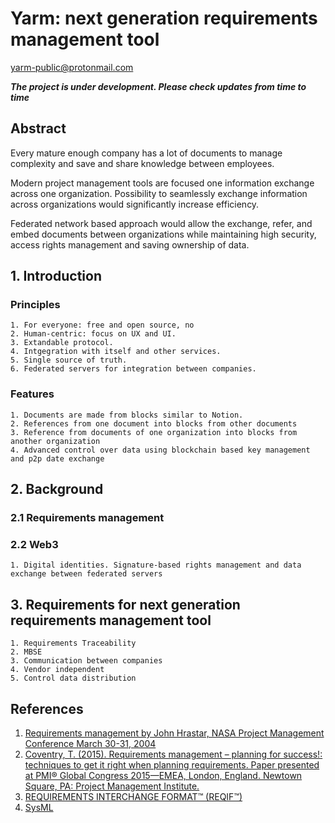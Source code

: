 # Yarm: next generation requirements management tool
[yarm-public@protonmail.com](mailto:yarm-public@protonmail.com)

***The project is under development. Please check updates from time to time***

## Abstract

Every mature enough company has a lot of documents to manage complexity and save and share knowledge between employees.

Modern project management tools are focused one information exchange across one organization. Possibility to seamlessly exchange information across organizations would significantly increase efficiency. 

Federated network based approach would allow  the exchange, refer, and embed documents between organizations while maintaining high security, access rights management and saving ownership of data.


## 1. Introduction

### Principles
    1. For everyone: free and open source, no 
    2. Human-centric: focus on UX and UI.
    3. Extandable protocol.
    4. Intgegration with itself and other services.
    5. Single source of truth.
    6. Federated servers for integration between companies.

### Features
    1. Documents are made from blocks similar to Notion.
    2. References from one document into blocks from other documents
    3. Reference from documents of one organization into blocks from another organization
    4. Advanced control over data using blockchain based key management and p2p date exchange

## 2. Background
### 2.1 Requirements management
### 2.2 Web3
    1. Digital identities. Signature-based rights management and data exchange between federated servers

## 3. Requirements for next generation requirements management tool
    1. Requirements Traceability
    2. MBSE
    3. Communication between companies
    4. Vendor independent
    5. Control data distribution



## References

1. [Requirements management by John Hrastar, NASA Project Management Conference March 30-31, 2004](https://www.nasa.gov/pdf/293233main_62651main_1_pmchallenge_hraster.pdf)
2. [Coventry, T. (2015). Requirements management – planning for success!: techniques to get it right when planning requirements. Paper presented at PMI® Global Congress 2015—EMEA, London, England. Newtown Square, PA: Project Management Institute.](https://www.pmi.org/learning/library/requirements-management-planning-for-success-9669)
3. [REQUIREMENTS INTERCHANGE FORMAT™ (REQIF™)](https://www.omg.org/spec/ReqIF/About-ReqIF/)
4. [SysML]()